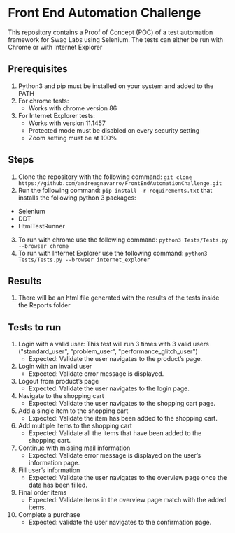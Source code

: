 # Front End Automation Challenge
This repository contains a Proof of Concept (POC) of a test automation framework for Swag Labs using Selenium.
The tests can either be run with Chrome or with Internet Explorer

## Prerequisites
1. Python3 and pip must be installed on your system and added to the PATH
2. For chrome tests:
   - Works with chrome version 86
3. For Internet Explorer tests:
   - Works with version 11.1457
   - Protected mode must be disabled on every security setting
   - Zoom setting must be at 100%

## Steps
1. Clone the repository with the following command:
`git clone https://github.com/andreagnavarro/FrontEndAutomationChallenge.git`
2.  Run the following command: `pip install -r requirements.txt` that installs the following python 3 packages:
   - Selenium
   - DDT
   - HtmlTestRunner
3. To run with chrome use the following command:
`python3 Tests/Tests.py --browser chrome`
4. To run with Internet Explorer use the following command:
`python3 Tests/Tests.py --browser internet_explorer`

## Results
1. There will be an html file generated with the results of the tests inside the Reports folder

## Tests to run
1. Login with a valid user: This test will run 3 times with 3 valid users ("standard_user", "problem_user",
"performance_glitch_user")
   - Expected​: Validate the user navigates to the product’s page.
2. Login with an invalid user
   - Expected​: Validate error message is displayed.
3. Logout from product’s page
   - Expected: ​Validate the user navigates to the login page.
4. Navigate to the shopping cart
   - Expected: ​Validate the user navigates to the shopping cart page.
5. Add a single item to the shopping cart
   - Expected: ​Validate the item has been added to the shopping cart.
6. Add multiple items to the shopping cart
   - Expected: ​Validate all the items that have been added to the shopping cart.
7. Continue with missing mail information
   - Expected: ​Validate error message is displayed on the user’s information page.
8. Fill user’s information
   - Expected: ​Validate the user navigates to the overview page once the data has been filled.
9. Final order items
   - Expected: ​Validate items in the overview page match with the added items.
10. Complete a purchase
    - Expected: validate the user navigates to the confirmation page.

